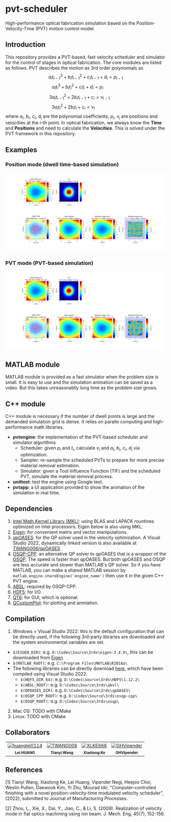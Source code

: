 # pvt-scheduler
High-performance optical fabrication simulation based on the Position-Velocity-Time (PVT) motion control model.

## Introduction
This repository provides a PVT-based, fast velocity scheduler and simulator for the control of stages in optical fabrication. The core modules are listed as follows. PVT describes the motion as 3rd order polynomials as
$$a_{i}t_{i-1}^3+b_{i}t_{i-1}^2+c_{i}t_{i-1}+d_{i}=p_{i-1}$$
$$a_{i}t_{i}^3+b_{i}t_{i}^2+c_{i}t_{i}+d_{i}=p_{i}~~~~~~~~~~~~~$$
$$3a_{i}t_{i-1}^2+2b_{i}t_{i-1}+c_{i}=v_{i-1}~~~~~~~~~~$$
$$3a_{i}t_{i}^2+2b_{i}t_{i}+c_{i}=v_{i}~~~~~~~~~~~~~~~~~~~~$$
where $a_{i}$, $b_{i}$, $c_{i}$, $d_{i}$ are the polynomial coefficients, $p_{i}$, $v_{i}$ are positions and velocities at the $i$-th point. In optical fabrication, we always know the **Time** and **Positions** and need to calculate the **Velocities**. This is solved under the PVT framework in this repository. 

## Examples
### Position mode (dwell time-based simulation)
![Position-mode result](/images/residual_error_in_position_model.png)
### PVT mode (PVT-based simulation)
![PVT-mode result](/images/residual_error_in_pvt_model.png)


## MATLAB module
MATLAB module is provided as a fast simulator when the problem size is small. It is easy to use and the simulation animation can be saved as a video. But this takes unreasonablly long time as the problem size grows.

## C++ module
C++ module is necessary if the number of dwell points is large and the demanded simulation grid is dense. It relies on paralle computing and high-performance math libraries.
- **pvtengine**: the implementation of the PVT-based scheduler and simulator algorithms
  - Scheduler: given $p_{i}$ and $t_{i}$, calculate $v_{i}$ and $a_{i}$, $b_{i}$, $c_{i}$, $d_{i}$ via optimization.
  - Sampler: re-sample the scheduled PVTs to prepare for more precise material removal estimation.
  - Simulator: given a Tool Influence Function (TIF) and the scheduled PVT, simulate the material removal process.
- **unittest**: test the engine using Google test.
- **pvtapp**: a UI application provided to show the animation of the simulation in real time.

## Dependencies
1. [Intel Math Kernel Library (MKL)](https://www.intel.com/content/www/us/en/developer/tools/oneapi/toolkits.html): using BLAS and LAPACK rountines optimized on Intel processors. Eigen below is also using MKL.
2. [Eigen](https://eigen.tuxfamily.org/index.php?title=Main_Page): for convenient matrix and vector manipulations.
3. [qpOASES](https://github.com/coin-or/qpOASES.git): for the QP solver used in the velocity optimization. A Visual Studio 2022, dynamically linked version is also available at [TWANG006/qpOASES](https://github.com/TWANG006/qpOASES.git).
4. [OSQP-CPP](https://github.com/google/osqp-cpp.git): an alternative QP solver to qpOASES that is a wrapper of the [OSQP](https://github.com/osqp/osqp.git). The speed is faster than qpOASES. But both qpOASES and OSQP are less accurate and slower than MATLAB's QP solver. So if you have MATLAB, you can make a shared MATLAB session by `matlab.engine.shareEngine('engine_name')` then use it in the given C++ PVT engine. 
5. [ABSL](https://github.com/abseil/abseil-cpp.git): required by OSQP-CPP.
6. [HDF5](https://www.hdfgroup.org/solutions/hdf5/): for I/O.
7. [QT6](https://www.qt.io/download): for GUI, which is optional.
8. [QCustomPlot](https://www.qcustomplot.com/): for plotting and anmiation.

## Compilation
1. Windows + Visual Studio 2022: this is the default configuration that can be directly used, if the following 3rd-party libraries are downloaded and the system environmental variables are set.
  - `$(EIGEN_DIR)`: e.g. `D:\Codes\Source\3rds\eigen-3.4.0\`, this can be downloaded from [Eigen](https://eigen.tuxfamily.org/index.php?title=Main_Page)
  - `$(MATLAB_ROOT)`: e.g. `C:\Program Files\MATLAB\R2018a\`
  - The following libraries can be directly download [here](https://1drv.ms/u/s!Auz9JrLySuJUiNpnkbVkB_oH1oudow?e=7D3Tea), which have been compiled using Visual Studio 2022.
    - `$(HDF5_DIR_64)`: e.g. `D:\Codes\Source\3rds\HDF5\1.12.2\`
    - `$(ABSL_ROOT)`: e.g. `D:\Codes\Source\3rds\absl\`
    - `$(QPOASES_DIR)`: e.g. `D:\Codes\Source\3rds\qpOASES\`
    - `$(OSQP_CPP_ROOT)`: e.g. `D:\Codes\Source\3rds\osqp-cpp\`
    - `$(OSQP_ROOT)`: e.g. `D:\Codes\Source\3rds\osqp\`

2. Mac OS: TODO with CMake
3. Linux: TODO with CMake

## Collaborators
<!-- readme: collaborators -start -->
<table>
<tr>
    <td align="center">
        <a href="https://github.com/huanglei0114">
            <img src="https://avatars.githubusercontent.com/u/6254810?v=4" width="100;" alt="huanglei0114"/>
            <br />
            <sub><b>Lei HUANG</b></sub>
        </a>
    </td>
    <td align="center">
        <a href="https://github.com/TWANG006">
            <img src="https://avatars.githubusercontent.com/u/10113392?v=4" width="100;" alt="TWANG006"/>
            <br />
            <sub><b>Tianyi Wang</b></sub>
        </a>
    </td>
    <td align="center">
        <a href="https://github.com/XLKE666">
            <img src="https://avatars.githubusercontent.com/u/85376795?v=4" width="100;" alt="XLKE666"/>
            <br />
            <sub><b>Xiaolong Ke</b></sub>
        </a>
    </td>
    <td align="center">
        <a href="https://github.com/GHVipender">
            <img src="https://avatars.githubusercontent.com/u/96809270?v=4" width="100;" alt="GHVipender"/>
            <br />
            <sub><b>GHVipender</b></sub>
        </a>
    </td></tr>
</table>
<!-- readme: collaborators -end -->

## References
[1] Tianyi Wang, Xiaolong Ke, Lei Huang, Vipender Negi, Heejoo Choi, Weslin Pullen, Daewook Kim, Yi Zhu, Mourad Idir, "Computer-controlled finishing with a novel position-velocity-time modulated velocity scheduler", (2022), submitted to Journal of Manufacturing Processes.

[2] Zhou, L., Xie, X., Dai, Y., Jiao, C., & Li, S. (2009). Realization of velocity mode in flat optics machining using ion beam. J. Mech. Eng, 45(7), 152-156.
